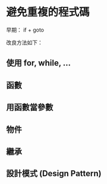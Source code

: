 # 避免重複的程式碼

早期： if + goto

改良方法如下：

## 使用 for, while, ...

## 函數

## 用函數當參數

## 物件

## 繼承

## 設計模式 (Design Pattern)

